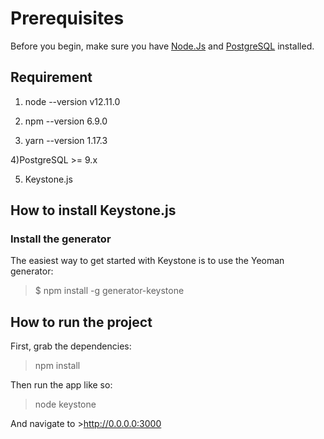 # Prerequisites
Before you begin, make sure you have [Node.Js](https://nodejs.org/en/ ) and  [PostgreSQL](https://www.postgresql.org/download/) installed.


## Requirement

1) node --version
v12.11.0

2) npm --version
6.9.0

3) yarn --version
1.17.3

4)PostgreSQL >= 9.x

5) Keystone.js

## How to install Keystone.js

### Install the generator

The easiest way to get started with Keystone is to use the Yeoman generator:
 > $ npm install -g generator-keystone
 
 ## How to run the project 
 
 First, grab the dependencies:
 >npm install
 
 Then run the app like so:
 >node keystone

And navigate to >http://0.0.0.0:3000
 
 





